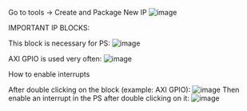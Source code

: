 Go to tools -> Create and Package New IP
![image](https://user-images.githubusercontent.com/84331501/224053787-61eab334-1fb9-4029-a150-36eb5a1644d6.png)

IMPORTANT IP BLOCKS:

This block is necessary for PS: ![image](https://user-images.githubusercontent.com/84331501/232920282-3a697d9d-ead7-44d0-aca9-296fb8fdbd7a.png)

AXI GPIO is used very often: ![image](https://user-images.githubusercontent.com/84331501/232920485-85feca31-e367-4e1b-9973-82fc2739f891.png)

How to enable interrupts

After double clicking on the block (example: AXI GPIO): ![image](https://user-images.githubusercontent.com/84331501/232920583-064e7756-ce75-41c2-980e-90a3e4f62c76.png)
Then enable an interrupt in the PS after double clicking on it: ![image](https://user-images.githubusercontent.com/84331501/232920784-5f8062eb-0bdb-4cbd-aba3-d29a6d7e35ec.png)
